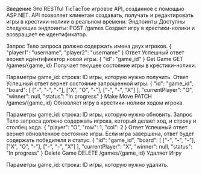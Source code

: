 Введение Это RESTful TicTacToe игровое API, созданное с помощью ASP.NET. API позволяет клиентам создавать, получать и редактировать игры в крестики-нолики в реальном времени. Эндпоинты Доступны следующие эндпоинты: 
POST /games
Создает игру в крестики-нолики и возвращает ее идентификатор.

Запрос 
Тело запроса должно содержать имена двух игроков. 
{
    "player1": "username",
    "player2": "username"
}
Ответ
Успешный ответ вернет идентификатор новой игры.
{
    "id": "game_id"
}
Get Game
GET /games/{game_id}
 Получает текущее состояние игры в крестики-нолики.

Параметры game_id: строка: ID игры, которую нужно получить.
Ответ
Успешный ответ вернет состояние запрошенной игры.
{
    "id": "game_id",
    "board": [
        ["-", "-", "-"],
        ["X", "O", "-"],
        ["-", "-", "X"]
    ],
    "currentPlayer": "O",
    "winner": null,
    "status": "In progress"
}
Make Move
PATCH /games/{game_id}
Обновляет игру в крестики-нолики ходом игрока.

Параметры 
game_id: строка: ID игры, которую нужно обновить.
Запрос 
Тело запроса должно содержать игрока, который делает ход, и строку и столбец хода.
{
    "player": "O",
    "row": 1,
    "col": 2
}
Ответ 
Успешный ответ вернет обновленное состояние игры. Если игра завершена, ответ будет содержать победителя и статус. 
{
    "id": "game_id",
    "board": [
        ["-", "-", "-"],
        ["X", "O", "-"],
        ["-", "-", "X"]
    ],
    "currentPlayer": "X",
    "winner": null,
    "status": "In progress"
}
Delete Game
DELETE /games/{game_id}
Удаляет Игру

Параметры 
game_id: строка: ID игры, которую нужно удалить.
